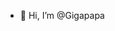 - 👋 Hi, I’m @Gigapapa

<!---
Gigapapa/Gigapapa is a ✨ special ✨ repository because its `README.md` (this file) appears on your GitHub profile.
You can click the Preview link to take a look at your changes.
--->
